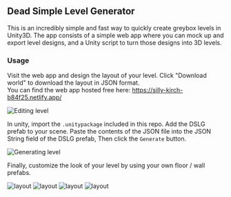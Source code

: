 ## Dead Simple Level Generator
This is an incredibly simple and fast way to quickly create greybox levels in Unity3D.  The app consists of a simple web app where you can mock up and export level designs, and a Unity script to turn those designs into 3D levels.

### Usage
Visit the web app and design the layout of your level. Click "Download world" to download the layout in JSON format.   
You can find the web app hosted free here: https://silly-kirch-b84f25.netlify.app/

![Editing level](https://i.imgur.com/hbVGmCD.gif)

In unity, import the `.unitypackage` included in this repo. Add the DSLG prefab to your scene.
Paste the contents of the JSON file into the JSON String field of the DSLG prefab, Then click the `Generate` button.

![Generating level](https://i.imgur.com/0JtLXTq.gif)

Finally, customize the look of your level by using your own floor / wall prefabs.

![layout](https://i.imgur.com/vOb68e1.png)
![layout](https://i.imgur.com/BKRWlHs.png)
![layout](https://i.imgur.com/QbxRLhE.png)
![layout](https://i.imgur.com/swjfoIJ.png)
